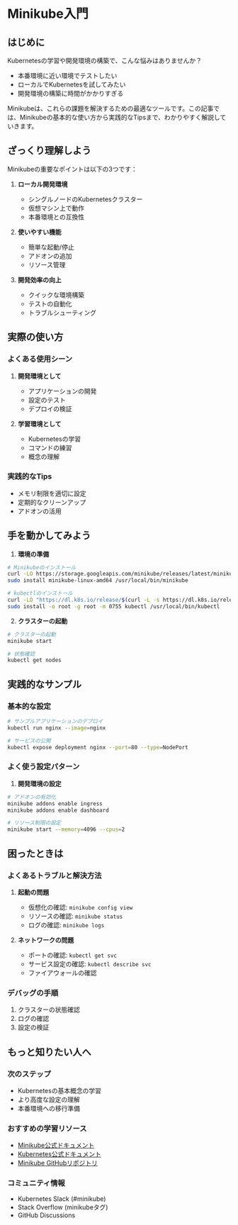 # Minikube入門

## はじめに
Kubernetesの学習や開発環境の構築で、こんな悩みはありませんか？
- 本番環境に近い環境でテストしたい
- ローカルでKubernetesを試してみたい
- 開発環境の構築に時間がかかりすぎる

Minikubeは、これらの課題を解決するための最適なツールです。この記事では、Minikubeの基本的な使い方から実践的なTipsまで、わかりやすく解説していきます。

## ざっくり理解しよう
Minikubeの重要なポイントは以下の3つです：

1. **ローカル開発環境**
   - シングルノードのKubernetesクラスター
   - 仮想マシン上で動作
   - 本番環境との互換性

2. **使いやすい機能**
   - 簡単な起動/停止
   - アドオンの追加
   - リソース管理

3. **開発効率の向上**
   - クイックな環境構築
   - テストの自動化
   - トラブルシューティング

## 実際の使い方
### よくある使用シーン
1. **開発環境として**
   - アプリケーションの開発
   - 設定のテスト
   - デプロイの検証

2. **学習環境として**
   - Kubernetesの学習
   - コマンドの練習
   - 概念の理解

### 実践的なTips
- メモリ制限を適切に設定
- 定期的なクリーンアップ
- アドオンの活用

## 手を動かしてみよう
1. **環境の準備**
```bash
# Minikubeのインストール
curl -LO https://storage.googleapis.com/minikube/releases/latest/minikube-linux-amd64
sudo install minikube-linux-amd64 /usr/local/bin/minikube

# kubectlのインストール
curl -LO "https://dl.k8s.io/release/$(curl -L -s https://dl.k8s.io/release/stable.txt)/bin/linux/amd64/kubectl"
sudo install -o root -g root -m 0755 kubectl /usr/local/bin/kubectl
```

2. **クラスターの起動**
```bash
# クラスターの起動
minikube start

# 状態確認
kubectl get nodes
```

## 実践的なサンプル
### 基本的な設定
```bash
# サンプルアプリケーションのデプロイ
kubectl run nginx --image=nginx

# サービスの公開
kubectl expose deployment nginx --port=80 --type=NodePort
```

### よく使う設定パターン
1. **開発環境の設定**
```bash
# アドオンの有効化
minikube addons enable ingress
minikube addons enable dashboard

# リソース制限の設定
minikube start --memory=4096 --cpus=2
```

## 困ったときは
### よくあるトラブルと解決方法
1. **起動の問題**
   - 仮想化の確認: `minikube config view`
   - リソースの確認: `minikube status`
   - ログの確認: `minikube logs`

2. **ネットワークの問題**
   - ポートの確認: `kubectl get svc`
   - サービス設定の確認: `kubectl describe svc`
   - ファイアウォールの確認

### デバッグの手順
1. クラスターの状態確認
2. ログの確認
3. 設定の検証

## もっと知りたい人へ
### 次のステップ
- Kubernetesの基本概念の学習
- より高度な設定の理解
- 本番環境への移行準備

### おすすめの学習リソース
- [Minikube公式ドキュメント](https://minikube.sigs.k8s.io/docs/start/)
- [Kubernetes公式ドキュメント](https://kubernetes.io/docs/setup/learning-environment/minikube/)
- [Minikube GitHubリポジトリ](https://github.com/kubernetes/minikube)

### コミュニティ情報
- Kubernetes Slack (#minikube)
- Stack Overflow (minikubeタグ)
- GitHub Discussions
